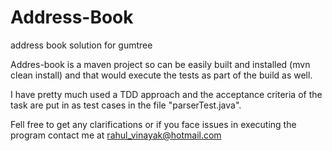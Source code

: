 # Address-Book
address book solution for gumtree

Addres-book is a maven project so can be easily built and installed (mvn clean install) and that would execute the tests as part of the build as well. 

I have pretty much used a TDD approach and the acceptance criteria of the task are put in as test cases in the file "parserTest.java".

Fell free to get any clarifications or if you face issues in executing the program contact me at rahul_vinayak@hotmail.com
